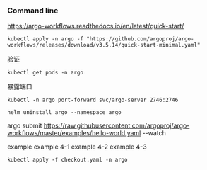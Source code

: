 ### Command line
https://argo-workflows.readthedocs.io/en/latest/quick-start/

```
kubectl apply -n argo -f "https://github.com/argoproj/argo-workflows/releases/download/v3.5.14/quick-start-minimal.yaml"
```

验证
```
kubectl get pods -n argo
```
暴露端口
```
kubectl -n argo port-forward svc/argo-server 2746:2746
```

```
helm uninstall argo --namespace argo
```

argo submit https://raw.githubusercontent.com/argoproj/argo-workflows/master/examples/hello-world.yaml --watch

example
example 4-1
example 4-2
example 4-3
```
kubectl apply -f checkout.yaml -n argo
```